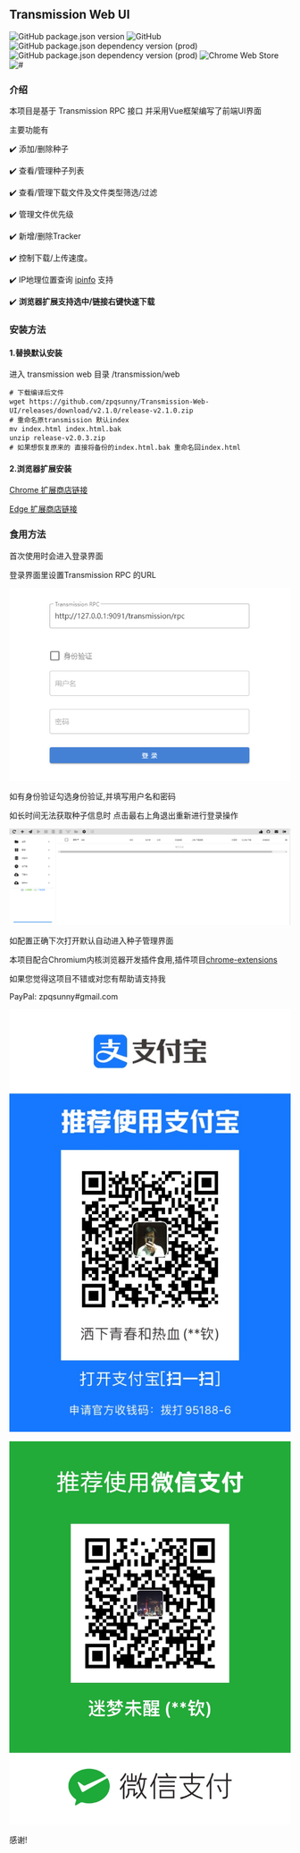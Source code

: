 ## Transmission Web UI

![GitHub package.json version](https://img.shields.io/github/package-json/v/zpqsunny/Transmission-Web-UI)
![GitHub](https://img.shields.io/github/license/zpqsunny/Transmission-Web-UI)
![GitHub package.json dependency version (prod)](https://img.shields.io/github/package-json/dependency-version/zpqsunny/Transmission-Web-UI/vue)
![GitHub package.json dependency version (prod)](https://img.shields.io/github/package-json/dependency-version/zpqsunny/Transmission-Web-UI/vuetify)
![Chrome Web Store](https://img.shields.io/chrome-web-store/stars/kbpnojigbmopjjhokfbdeejefhniedlo)
![#](https://img.shields.io/badge/transmission-version%3E%3D2.4-success)

### 介绍
本项目是基于 Transmission RPC 接口
并采用Vue框架编写了前端UI界面

主要功能有

:heavy_check_mark: 添加/删除种子

:heavy_check_mark: 查看/管理种子列表

:heavy_check_mark: 查看/管理下载文件及文件类型筛选/过滤

:heavy_check_mark: 管理文件优先级

:heavy_check_mark: 新增/删除Tracker

:heavy_check_mark: 控制下载/上传速度。

:heavy_check_mark: IP地理位置查询 [ipinfo](https://ipinfo.io) 支持

:heavy_check_mark: **浏览器扩展支持选中/链接右键快速下载**

### 安装方法

#### 1.替换默认安装

进入 transmission web 目录 /transmission/web
```shell script
# 下载编译后文件
wget https://github.com/zpqsunny/Transmission-Web-UI/releases/download/v2.1.0/release-v2.1.0.zip
# 重命名原transmission 默认index
mv index.html index.html.bak
unzip release-v2.0.3.zip
# 如果想恢复原来的 直接将备份的index.html.bak 重命名回index.html
```
#### 2.浏览器扩展安装

[Chrome 扩展商店链接](https://chrome.google.com/webstore/detail/transmission-web-ui/kbpnojigbmopjjhokfbdeejefhniedlo)

[Edge 扩展商店链接](https://microsoftedge.microsoft.com/addons/detail/lffaomgjiombjbglofglnmckpghnobom)

### 食用方法

首次使用时会进入登录界面

登录界面里设置Transmission RPC 的URL

![登录页面](./login.png)

如有身份验证勾选身份验证,并填写用户名和密码

如长时间无法获取种子信息时 点击最右上角退出重新进行登录操作

![主界面](./main.png)

如配置正确下次打开默认自动进入种子管理界面

本项目配合Chromium内核浏览器开发插件食用,插件项目[chrome-extensions](https://github.com/zpqsunny/chrome-extensions)

如果您觉得这项目不错或对您有帮助请支持我

PayPal: zpqsunny#gmail.com

![](./src/assets/alipay.jpg)

![](./src/assets/weixin.jpg)

感谢!
